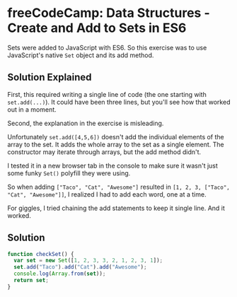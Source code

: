 # freeCodeCamp: Data Structures - Create and Add to Sets in ES6

Sets were added to JavaScript with ES6. So this exercise was to use JavaScript's native `Set` object and its add method.

## Solution Explained

First, this required writing a single line of code (the one starting with `set.add(...)`). It could have been three lines, but you'll see how that worked out in a moment.

Second, the explanation in the exercise is misleading.

Unfortunately `set.add([4,5,6])` doesn't add the individual elements of the array to the set. It adds the whole array to the set as a single element. The constructor may iterate through arrays, but the add method didn't.

I tested it in a new browser tab in the console to make sure it wasn't just some funky `Set()` polyfill they were using.

So when adding `["Taco", "Cat", "Awesome"]` resulted in `[1, 2, 3, ["Taco", "Cat", "Awesome"]]`, I realized I had to add each word, one at a time.

For giggles, I tried chaining the add statements to keep it single line. And it worked.

## Solution
```javascript
function checkSet() {
  var set = new Set([1, 2, 3, 3, 2, 1, 2, 3, 1]);
  set.add("Taco").add("Cat").add("Awesome");
  console.log(Array.from(set));
  return set;
}
```

